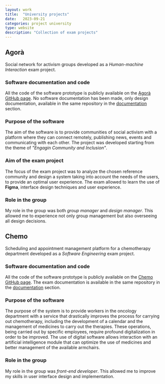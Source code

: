 ```yaml
---
layout: work
title:  "University projects"
date:   2023-09-21
categories: project university
type: website
description: "Collection of exam projects"
---
```


## Agorà

Social network for activism groups developed as a _Human-machine Interaction_ exam project.

### Software documentation and code

All the code of the software prototype is publicly available on the [Agorà GitHub page](https://github.com/amarcone42/agora). No software documentation has been made, only design documentation, available in the same repository in the [documentation](https://github.com/amarcone42/agora/tree/master/documentation) section.

### Purpose of the software

The aim of the software is to provide communities of social activism with a platform where they can connect remotely, publishing news, events and communicating with each other.
The project was developed starting from the theme of _"Engagin Community and Inclusion"_.

### Aim of the exam project

The focus of the exam project was to analyze the chosen reference community and design a system taking into account the needs of the users, to provide an optimal user experience. The exam allowed to learn the use of **Figma**, interface design techniques and user experience.

### Role in the group

My role in the group was both _group manager_ and _design manager_. This allowed me to experience not only group management but also overseeing all design decisions.

## Chemo

Scheduling and appointment management platform for a chemotherapy department developed as a _Software Engineering_ exam project.

### Software documentation and code

All the code of the software prototype is publicly available on the [Chemo GitHub page](https://github.com/Claudiabuono/Chemo). The exam documentation is available in the same repository in the [documentation](https://github.com/Claudiabuono/Chemo/tree/master/documentation) section.

### Purpose of the software

The purpose of the system is to provide workers in the oncology department with a service that drastically improves the process for carrying out chemotherapy, including the development of a calendar and the management of medicines to carry out the therapies. These operations, being carried out by specific employees, require profound digitalization in order to be improved.
The use of digital software allows interaction with an artificial intelligence module that can optimize the use of medicines and better management of the available armchairs.

### Role in the group

My role in the group was  _front-end developer_. This allowed me to improve my skills in user interface design and implementation. 

